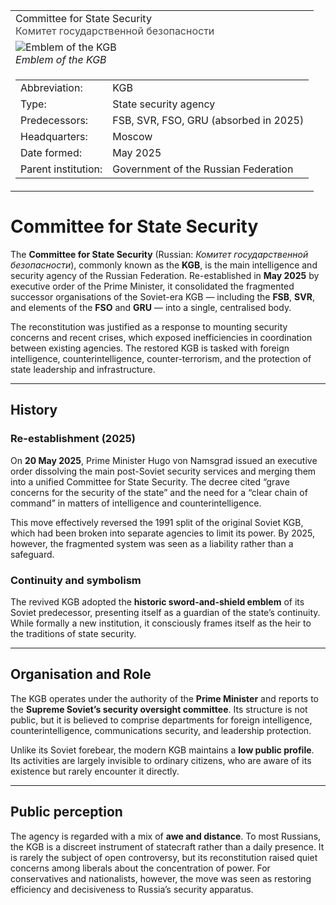 <div class="infobox-right">
  <table class="infobox">
    <tr><td class="title">Committee for State Security<br/><span style="font-weight:400; opacity:.8;">Комитет государственной безопасности</span></td></tr>

<tr><td class="section center">

  <div class="img-row">
    <div class="img-col">
      <img class="coa" src="../../../../_assets/images/institutions/kgb.png" alt="Emblem of the KGB" />
      <div class="caption"><em>Emblem of the KGB</em></div>
    </div>
  </div>
</td></tr>

<tr><td class="section">
  <table class="kv">
    <tr><td class="k">Abbreviation:</td><td class="v">KGB</td></tr>
    <tr><td class="k">Type:</td><td class="v">State security agency</td></tr>
    <tr><td class="k">Predecessors:</td><td class="v">FSB, SVR, FSO, GRU (absorbed in 2025)</td></tr>
    <tr><td class="k">Headquarters:</td><td class="v">Moscow</td></tr>
    <tr><td class="k">Date formed:</td><td class="v">May 2025</td></tr>
    <tr><td class="k">Parent institution:</td><td class="v">Government of the Russian Federation</td></tr>
  </table>
</td></tr>

  </table>
</div>

# Committee for State Security

The **Committee for State Security** (Russian: *Комитет государственной безопасности*), commonly known as the **KGB**, is the main intelligence and security agency of the Russian Federation. Re-established in **May 2025** by executive order of the Prime Minister, it consolidated the fragmented successor organisations of the Soviet-era KGB — including the **FSB**, **SVR**, and elements of the **FSO** and **GRU** — into a single, centralised body.

The reconstitution was justified as a response to mounting security concerns and recent crises, which exposed inefficiencies in coordination between existing agencies. The restored KGB is tasked with foreign intelligence, counterintelligence, counter-terrorism, and the protection of state leadership and infrastructure.

---

## History

### Re-establishment (2025)

On **20 May 2025**, Prime Minister Hugo von Namsgrad issued an executive order dissolving the main post-Soviet security services and merging them into a unified Committee for State Security. The decree cited “grave concerns for the security of the state” and the need for a “clear chain of command” in matters of intelligence and counterintelligence.

This move effectively reversed the 1991 split of the original Soviet KGB, which had been broken into separate agencies to limit its power. By 2025, however, the fragmented system was seen as a liability rather than a safeguard.

### Continuity and symbolism

The revived KGB adopted the **historic sword-and-shield emblem** of its Soviet predecessor, presenting itself as a guardian of the state’s continuity. While formally a new institution, it consciously frames itself as the heir to the traditions of state security.

---

## Organisation and Role

The KGB operates under the authority of the **Prime Minister** and reports to the **Supreme Soviet’s security oversight committee**. Its structure is not public, but it is believed to comprise departments for foreign intelligence, counterintelligence, communications security, and leadership protection.

Unlike its Soviet forebear, the modern KGB maintains a **low public profile**. Its activities are largely invisible to ordinary citizens, who are aware of its existence but rarely encounter it directly.

---

## Public perception

The agency is regarded with a mix of **awe and distance**. To most Russians, the KGB is a discreet instrument of statecraft rather than a daily presence. It is rarely the subject of open controversy, but its reconstitution raised quiet concerns among liberals about the concentration of power. For conservatives and nationalists, however, the move was seen as restoring efficiency and decisiveness to Russia’s security apparatus.
